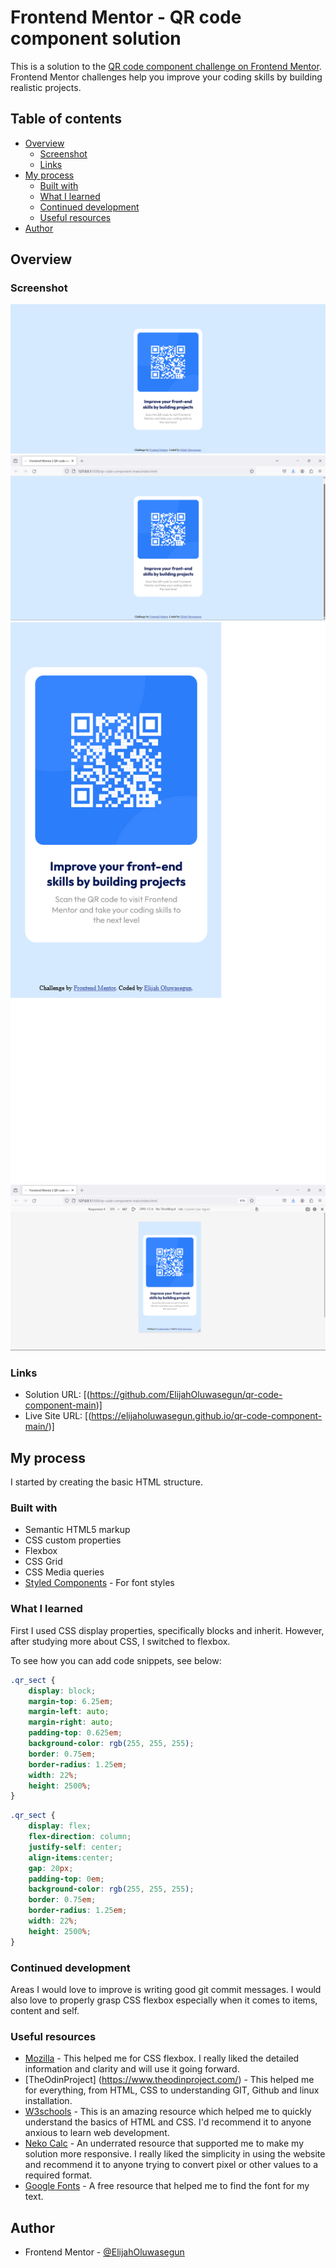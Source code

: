 # Frontend Mentor - QR code component solution

This is a solution to the [QR code component challenge on Frontend Mentor](https://www.frontendmentor.io/challenges/qr-code-component-iux_sIO_H). Frontend Mentor challenges help you improve your coding skills by building realistic projects. 

## Table of contents

- [Overview](#overview)
  - [Screenshot](#screenshot)
  - [Links](#links)
- [My process](#my-process)
  - [Built with](#built-with)
  - [What I learned](#what-i-learned)
  - [Continued development](#continued-development)
  - [Useful resources](#useful-resources)
- [Author](#author)


## Overview

### Screenshot

![Desktop - version](./images/desktop_screenshot_solution_frontend_mentor_qr_code_component.png)
![Desktop - version](./images/desktop_alternative_screenshot_solution_frontend_mentor_qr_code_component.png)
![Mobile - version](./images/mobile_screenshot_solution_frontend_mentor_qr_code_component.png)
![Mobile - version](./images/mobile_alternative_screenshot_solution_frontend_mentor_qr_code_component.png)


### Links

- Solution URL: [(https://github.com/ElijahOluwasegun/qr-code-component-main)]
- Live Site URL: [(https://elijaholuwasegun.github.io/qr-code-component-main/)]

## My process
I started by creating the basic HTML structure.
### Built with

- Semantic HTML5 markup
- CSS custom properties
- Flexbox
- CSS Grid
- CSS Media queries
- [Styled Components](https://fonts.google.com/) - For font styles



### What I learned

First I used CSS display properties, specifically blocks and inherit. However, after studying more about CSS, I switched to flexbox.

To see how you can add code snippets, see below:

```css
.qr_sect {
    display: block;
    margin-top: 6.25em;
    margin-left: auto;
    margin-right: auto;
    padding-top: 0.625em;
    background-color: rgb(255, 255, 255);
    border: 0.75em;
    border-radius: 1.25em;
    width: 22%;
    height: 2500%;
}
```
```css 
.qr_sect {
    display: flex;
    flex-direction: column;
    justify-self: center;
    align-items:center;
    gap: 20px;
    padding-top: 0em;
    background-color: rgb(255, 255, 255);
    border: 0.75em;
    border-radius: 1.25em;
    width: 22%;
    height: 2500%;
}
```

### Continued development

Areas I would love to improve is writing good git commit messages. I would also love to properly grasp CSS flexbox especially when it comes to items, content and self.


### Useful resources

- [Mozilla](https://developer.mozilla.org/en-US/) - This helped me for CSS flexbox. I really liked the detailed information and clarity and will use it going forward.
- [TheOdinProject] (https://www.theodinproject.com/) - This helped me for everything, from HTML, CSS to understanding GIT, Github and linux installation.
- [W3schools](https://www.w3schools.com/) - This is an amazing resource which helped me to quickly understand the basics of HTML and CSS. I'd recommend it to anyone anxious to learn web development.
- [Neko Calc](https://nekocalc.com/) - An underrated resource that supported me to make my solution more responsive. I really liked the simplicity in using the website and recommend it to anyone trying to convert pixel or other values to a required format.
- [Google Fonts](https://fonts.google.com/) - A free resource that helped me to find the font for my text. 


## Author

- Frontend Mentor - [@ElijahOluwasegun](https://www.frontendmentor.io/profile/ElijahOluwasegun)
